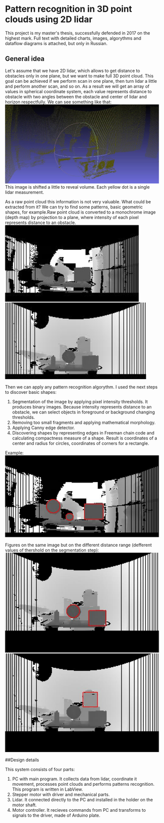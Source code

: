 # Pattern recognition in 3D point clouds using 2D lidar

This project is my master's thesis, successfully defended in 2017 on the highest mark. Full text with detailed charts, images, algorythms and dataflow diagrams is attached, but only in Russian.

## General idea
Let's assume that we have 2D lidar, which allows to get distance to obstacles only in one plane, but we want to make full 3D point cloud. This goal can be achieved if we perform scan in one plane, then turn lidar a little and perform another scan, and so on. As a result we will get an array of values in spherical coordinate system, each value represents distance to obstacle with two angles between the obstacle and center of lidar and horizon respectfully. We can see something like that:
![Point cloud](https://github.com/VahanChaMaka/lidar-shapes/blob/master/samples/point_cloud.jpg)
This image is shifted a little to reveal volume. Each yellow dot is a single lidar measurement.

As a raw point cloud this information is not very valuable. What could be extracted from it? We can try to find some patterns, basic geometric shapes, for example.Raw point cloud is converted to a monochrome image (depth map) by projection to a plane, where intensity of each pixel represents distance to an obstacle.  
<img src="samples/depth_map.jpg" height="250px">
<img src="samples/depth_map2.jpg" height="250px">  

Then we can apply any pattern recognition algorythm. I used the next steps to discover basic shapes:
1. Segmentation of the image by applying pixel intensity thresholds. It produces binary images. Because intensity represents distance to an obstacle, we can select objects in foreground or background changing thresholds.
2. Removing too small fragments and applying mathematical morphology.
3. Applying Canny edge detector.
4. Discovering shapes by representing edges in Freeman chain code and calculating compactness measure of a shape.
Result is coordinates of a center and radius for circles, coordinates of corners for a rectangle. 

Example:  
![Result](https://github.com/VahanChaMaka/lidar-shapes/blob/master/samples/figures.jpg)  

Figures on the same image but on the different distance range (defferent values of thershold on the segmentation step):  
![Foreground objects](https://github.com/VahanChaMaka/lidar-shapes/blob/master/samples/figures2_near.jpg)  
![Background object](https://github.com/VahanChaMaka/lidar-shapes/blob/master/samples/figures2_far.jpg)  

##Design details

This system consists of four parts:
1. PC with main program. It collects data from lidar, coordinate it movement, processes point clouds and performs patterns recognition. This program is written in LabView.
2. Stepper motor with driver and mechanical parts. 
3. Lidar. It connected directly to the PC and installed in the holder on the motor shaft.
4. Motor controller. It recieves commands from PC and transforms to signals to the driver, made of Arduino plate.
